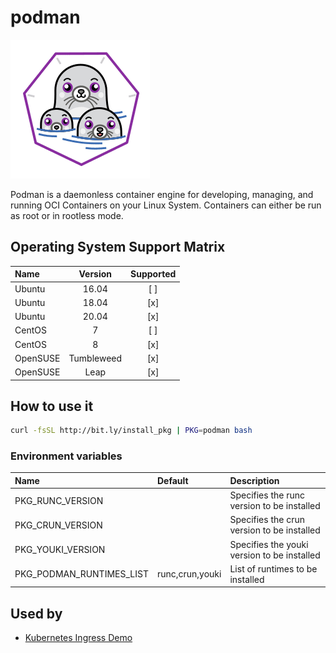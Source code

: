 # podman

![Logo](../../docs/img/podman.png)

Podman is a daemonless container engine for developing, managing, and
running OCI Containers on your Linux System. Containers can either be
run as root or in rootless mode.

## Operating System Support Matrix

| Name       | Version    | Supported |
|:-----------|:----------:|:---------:|
| Ubuntu     | 16.04      | [ ]       |
| Ubuntu     | 18.04      | [x]       |
| Ubuntu     | 20.04      | [x]       |
| CentOS     | 7          | [ ]       |
| CentOS     | 8          | [x]       |
| OpenSUSE   | Tumbleweed | [x]       |
| OpenSUSE   | Leap       | [x]       |

## How to use it

```bash
curl -fsSL http://bit.ly/install_pkg | PKG=podman bash
```
### Environment variables

| Name                     | Default         | Description                                 |
|:-------------------------|:----------------|:--------------------------------------------|
| PKG_RUNC_VERSION         |                 | Specifies the runc version to be installed  |
| PKG_CRUN_VERSION         |                 | Specifies the crun version to be installed  |
| PKG_YOUKI_VERSION        |                 | Specifies the youki version to be installed |
| PKG_PODMAN_RUNTIMES_LIST | runc,crun,youki | List of runtimes to be installed            |

## Used by

- [Kubernetes Ingress Demo](https://github.com/electrocucaracha/k8s-Ingress-demo)

